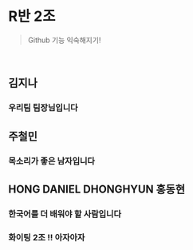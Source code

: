 # R반 2조
> Github 기능 익숙해지기!
<br>

## 김지나
### 우리팀 팀장님입니다


## 주철민
### 목소리가 좋은 남자입니다

## HONG DANIEL DHONGHYUN 홍동현
### 한국어를 더 배워야 할 사람입니다

### 화이팅 2조 !! 아자아자